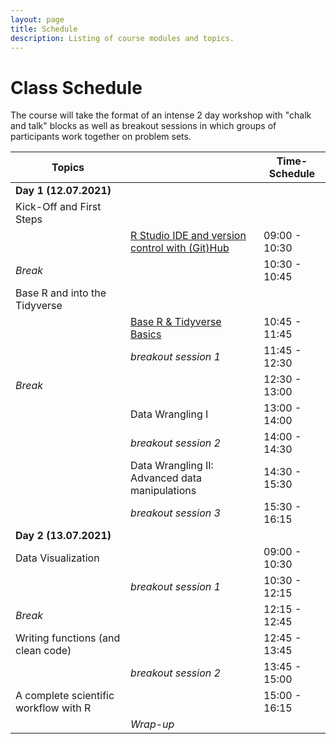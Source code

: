 ```yaml
---
layout: page
title: Schedule
description: Listing of course modules and topics.
---
```


# Class Schedule

The course will take the format of an intense 2 day workshop with "chalk and talk" blocks as well as breakout sessions in which groups of participants work together on problem sets.

| **Topics**                            |                                                | **Time-Schedule** |
|---------------------------------------|------------------------------------------------|-------------------|
| **Day 1 (12.07.2021)**                |                                                |                   |
| Kick-Off and First Steps              |                                                |                   |
|                                       | [R Studio IDE and version control with (Git)Hub](https://m-freitag.github.io/intro-r-polsci/Intro_Rst_Git/) | 09:00 - 10:30     |
| *Break*                               |                                                | 10:30 - 10:45     |
| Base R and into the Tidyverse         |                                                |                   |
|                                       | [Base R & Tidyverse Basics](https://m-freitag.github.io/intro-r-polsci/Session2/)                      | 10:45 - 11:45     |
|                                       | *breakout session 1*                           | 11:45 - 12:30     |
| *Break*                               |                                                | 12:30 - 13:00     |
|                                       | Data Wrangling I                               | 13:00 - 14:00     |
|                                       | *breakout session 2*                           | 14:00 - 14:30     |
|                                       | Data Wrangling II: Advanced data manipulations | 14:30 - 15:30     |
|                                       | *breakout session 3*                           | 15:30 - 16:15     |
| **Day 2 (13.07.2021)**                |                                                |                   |
| Data Visualization                    |                                                | 09:00 - 10:30     |
|                                       | *breakout session 1*                           | 10:30 - 12:15     |
| *Break*                               |                                                | 12:15 - 12:45     |
| Writing functions (and clean code)    |                                                | 12:45 - 13:45     |
|                                       | *breakout session 2*                           | 13:45 - 15:00     |
| A complete scientific workflow with R |                                                | 15:00 - 16:15     |
|                                       | *Wrap-up*                                      |                   |